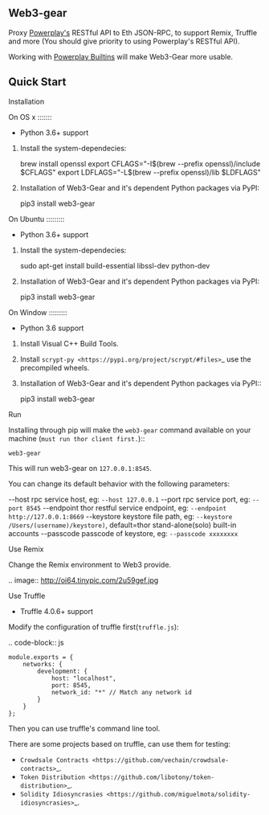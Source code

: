 Web3-gear
---------

Proxy [Powerplay's](https://github.com/playmakerchain/powerplay) RESTful API to Eth JSON-RPC, to support Remix, Truffle and more (You should give priority to using Powerplay's RESTful API).

Working with [Powerplay Builtins](https://github.com/playmakerchain/powerplay-builtins) will make Web3-Gear more usable.

Quick Start
-----------

Installation
>>>>>>>>>>>>

On OS x
:::::::

* Python 3.6+ support

1. Install the system-dependecies:

    brew install openssl
    export CFLAGS="-I$(brew --prefix openssl)/include $CFLAGS"
    export LDFLAGS="-L$(brew --prefix openssl)/lib $LDFLAGS"

2. Installation of Web3-Gear and it's dependent Python packages via PyPI:

    pip3 install web3-gear

On Ubuntu
:::::::::

* Python 3.6+ support

1. Install the system-dependecies:

    sudo apt-get install build-essential libssl-dev python-dev

2. Installation of Web3-Gear and it's dependent Python packages via PyPI:

    pip3 install web3-gear

On Window
:::::::::

* Python 3.6 support

1. Install Visual C++ Build Tools.

2. Install `scrypt-py <https://pypi.org/project/scrypt/#files>`_ use the precompiled wheels.

3. Installation of Web3-Gear and it's dependent Python packages via PyPI::

    pip3 install web3-gear

Run
>>>

Installing through pip will make the ``web3-gear`` command available on your machine (`must run thor client first.`)::

    web3-gear

This will run web3-gear on ``127.0.0.1:8545``.

You can change its default behavior with the following parameters:

--host      rpc service host, eg: ``--host 127.0.0.1``
--port      rpc service port, eg: ``--port 8545``
--endpoint  thor restful service endpoint, eg: ``--endpoint http://127.0.0.1:8669``
--keystore  keystore file path, eg: ``--keystore /Users/(username)/keystore)``, default=thor stand-alone(solo) built-in accounts
--passcode  passcode of keystore, eg: ``--passcode xxxxxxxx``

Use Remix
>>>>>>>>>

Change the Remix environment to Web3 provide.

.. image:: http://oi64.tinypic.com/2u59gef.jpg

Use Truffle
>>>>>>>>>>>

* Truffle 4.0.6+ support

Modify the configuration of truffle first(``truffle.js``):

.. code-block:: js

    module.exports = {
        networks: {
            development: {
                host: "localhost",
                port: 8545,
                network_id: "*" // Match any network id
            }
        }
    };

Then you can use truffle's command line tool.

There are some projects based on truffle, can use them for testing:

- `Crowdsale Contracts <https://github.com/vechain/crowdsale-contracts>`_.
- `Token Distribution <https://github.com/libotony/token-distribution>`_.
- `Solidity Idiosyncrasies <https://github.com/miguelmota/solidity-idiosyncrasies>`_.

